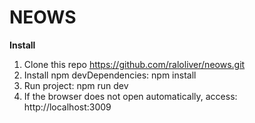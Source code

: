 # NEOWS

**Install**

1. Clone this repo https://github.com/raloliver/neows.git
1. Install npm devDependencies: npm install
1. Run project: npm run dev
1. If the browser does not open automatically, access: http://localhost:3009